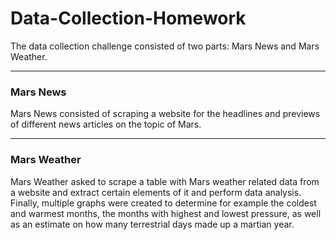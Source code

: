 # **Data-Collection-Homework**

The data collection challenge consisted of two parts: Mars News and Mars Weather.

--- 

### **Mars News**
Mars News consisted of scraping a website for the headlines and previews of different news articles on the topic of Mars. 

---

### **Mars Weather**
Mars Weather asked to scrape a table with Mars weather related data from a website and extract certain elements of it and perform data analysis. Finally, multiple graphs were created to determine for example the coldest and warmest months, the months with highest and lowest pressure, as well as an estimate on how many terrestrial days made up a martian year. 

